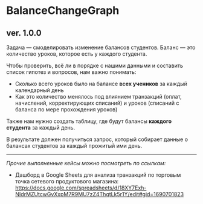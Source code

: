 # BalanceChangeGraph
## ver. 1.0.0
Задача — смоделировать изменение балансов студентов. Баланс — это количество уроков, которое есть у каждого студента. 

Чтобы проверить, всё ли в порядке с нашими данными и составить список гипотез и вопросов, нам важно понимать: 

- Сколько всего уроков было на балансе **всех учеников** за каждый календарный день
- Как это количество менялось под влиянием транзакций (оплат, начислений, корректирующих списаний) и уроков (списаний с баланса по мере прохождения уроков)

Также нам нужно создать таблицу, где будут балансы **каждого студента** за каждый день.

В результате должен получиться запрос, который собирает данные о балансах студентов за каждый прожитый ими день.

---
*Прочие выполненные кейсы можно посмотреть по ссылкам:*
- Дашборд в Google Sheets для анализа транзакций по торговым точка сетевого продуктового магазина: https://docs.google.com/spreadsheets/d/18XY7Exh-NIdrMZUtcwGvXxpM7R9MU7zZ4ThqtLk5r1Y/edit#gid=1690701823
